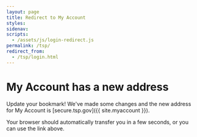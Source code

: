 ```yaml
---
layout: page
title: Redirect to My Account
styles:
sidenav:
scripts:
  - /assets/js/login-redirect.js
permalink: /tsp/
redirect_from:
  - /tsp/login.html
---
```


# My Account has a new address

<div class="usa-grid-full login-redirect">
<div class="usa-width-one-sixth center">
<i class="fas fa-bookmark"></i>
</div>
<div class="usa-width-five-sixths" markdown="1">
Update your bookmark! We've made some changes and the new address for My Account is [secure.tsp.gov]({{ site.myaccount }}).

Your browser should automatically transfer you in a few seconds, or you can use the link above.
</div>

</div>
